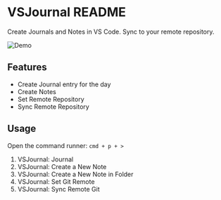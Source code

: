 # VSJournal README

Create Journals and Notes in VS Code. Sync to your remote repository.

![Demo](/images/demo.gif)

## Features

- Create Journal entry for the day
- Create Notes
- Set Remote Repository
- Sync Remote Repository


## Usage

Open the command runner: `cmd + p + >`

1. VSJournal: Journal
2. VSJournal: Create a New Note
3. VSJournal: Create a New Note in Folder
4. VSJournal: Set Git Remote
5. VSJournal: Sync Remote Git
